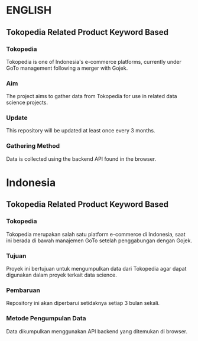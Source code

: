 # ENGLISH
## Tokopedia Related Product Keyword Based

### Tokopedia
Tokopedia is one of Indonesia's e-commerce platforms, currently under GoTo management following a merger with Gojek.

### Aim
The project aims to gather data from Tokopedia for use in related data science projects.

### Update
This repository will be updated at least once every 3 months.

### Gathering Method
Data is collected using the backend API found in the browser.


# Indonesia
## Tokopedia Related Product Keyword Based

### Tokopedia
Tokopedia merupakan salah satu platform e-commerce di Indonesia, saat ini berada di bawah manajemen GoTo setelah penggabungan dengan Gojek.

### Tujuan
Proyek ini bertujuan untuk mengumpulkan data dari Tokopedia agar dapat digunakan dalam proyek terkait data science.

### Pembaruan
Repository ini akan diperbarui setidaknya setiap 3 bulan sekali.

### Metode Pengumpulan Data
Data dikumpulkan menggunakan API backend yang ditemukan di browser.
